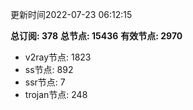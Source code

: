 更新时间2022-07-23 06:12:15

**总订阅: 378**
**总节点: 15436**
**有效节点: 2970**
- v2ray节点: 1823
- ss节点: 892
- ssr节点: 7
- trojan节点: 248
